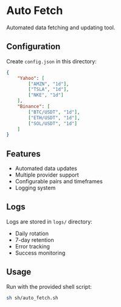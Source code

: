 # Auto Fetch

Automated data fetching and updating tool.

## Configuration

Create `config.json` in this directory:

```json
{
    "Yahoo": [
        ["AMZN", "1d"],
        ["TSLA", "1d"],
        ["NKE", "1d"]
    ],
    "Binance": [
        ["BTC/USDT", "1d"],
        ["ETH/USDT", "1d"],
        ["SOL/USDT", "1d"]
    ]
}
```

## Features

- Automated data updates
- Multiple provider support
- Configurable pairs and timeframes
- Logging system

## Logs

Logs are stored in `logs/` directory:
- Daily rotation
- 7-day retention
- Error tracking
- Success monitoring

## Usage

Run with the provided shell script:

```bash
sh sh/auto_fetch.sh
```

